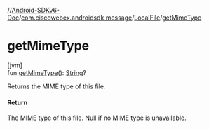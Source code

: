 //[Android-SDKv6-Doc](../../../index.md)/[com.ciscowebex.androidsdk.message](../index.md)/[LocalFile](index.md)/[getMimeType](get-mime-type.md)

# getMimeType

[jvm]\
fun [getMimeType](get-mime-type.md)(): [String](https://kotlinlang.org/api/latest/jvm/stdlib/kotlin/-string/index.html)?

Returns the MIME type of this file.

#### Return

The MIME type of this file. Null if no MIME type is unavailable.
